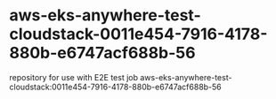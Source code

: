 # aws-eks-anywhere-test-cloudstack-0011e454-7916-4178-880b-e6747acf688b-56
repository for use with E2E test job aws-eks-anywhere-test-cloudstack:0011e454-7916-4178-880b-e6747acf688b-56
